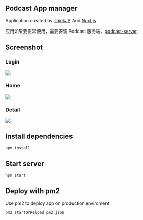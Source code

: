 ## Podcast App manager

Application created by [ThinkJS](http://www.thinkjs.org) And [Nuxt.js](https://github.com/nuxt)

应用如果要正常使用，需要安装 Podcast 服务端，[podcast-server](https://github.com/baisheng/podcast-server).

## Screenshot
### Login
![](https://github.com/baisheng/podcast-app-manager/blob/master/doc/screenshot/login.png?raw=true)

### Home

![](https://github.com/baisheng/podcast-app-manager/blob/master/doc/screenshot/homepage.png?raw=true)

### Detail

![](https://github.com/baisheng/podcast-app-manager/blob/master/doc/screenshot/detail.png?raw=true)

## Install dependencies

```
npm install
```

## Start server

```
npm start
```

## Deploy with pm2

Use pm2 to deploy app on production enviroment.

```
pm2 startOrReload pm2.json
```

